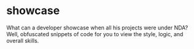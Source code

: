 # showcase
What can a developer showcase when all his projects were under NDA? Well, obfuscated snippets of code for you to view the style, logic, and overall skills.
